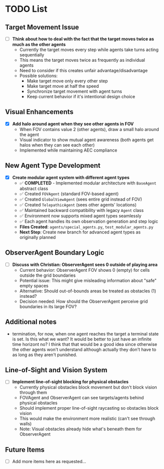 # TODO List

## Target Movement Issue
- [ ] **Think about how to deal with the fact that the target moves twice as much as the other agents**
  - Currently the target moves every step while agents take turns acting sequentially
  - This means the target moves twice as frequently as individual agents
  - Need to consider if this creates unfair advantage/disadvantage
  - Possible solutions:
    - Make target move only every other step
    - Make target move at half the speed
    - Synchronize target movement with agent turns
    - Keep current behavior if it's intentional design choice

## Visual Enhancements
- [x] **Add halo around agent when they see other agents in FOV**
  - When FOV contains value 2 (other agents), draw a small halo around the agent
  - Visual indicator to show mutual agent awareness (both agents get halos when they can see each other)
  - Implemented while maintaining AEC compliance

## New Agent Type Development
- [x] **Create modular agent system with different agent types**
  - ✅ **COMPLETED** - Implemented modular architecture with `BaseAgent` abstract class
  - ✅ Created `FOVAgent` (standard FOV-based agent)
  - ✅ Created `GlobalViewAgent` (sees entire grid instead of FOV)
  - ✅ Created `TelepathicAgent` (sees other agents' locations)
  - ✅ Maintained backward compatibility with legacy `Agent` class
  - ✅ Environment now supports mixed agent types seamlessly
  - ✅ Each agent handles its own observation generation and step logic
  - **Files Created**: `agents/special_agents.py`, `test_modular_agents.py`
  - **Next Step**: Create new branch for advanced agent types as originally planned

## ObserverAgent Boundary Logic
- [ ] **Discuss with Christian: ObserverAgent sees 0 outside of playing area**
  - Current behavior: ObserverAgent FOV shows 0 (empty) for cells outside the grid boundaries
  - Potential issue: This might give misleading information about "safe" empty spaces
  - Alternative: Should out-of-bounds areas be treated as obstacles (1) instead?
  - Decision needed: How should the ObserverAgent perceive grid boundaries in its large FOV?


## Additional notes
- termination, for now, when one agent reaches the target a terminal state is set. Is this what we want? It would be better to just have an infinite time horizont no? I think that that would be a good idea since otherwise the other agents won't understand although actually they don't have to as long as they aren't punished.

## Line-of-Sight and Vision System
- [ ] **Implement line-of-sight blocking for physical obstacles**
  - Currently physical obstacles block movement but don't block vision through them
  - FOVAgent and ObserverAgent can see targets/agents behind physical obstacles
  - Should implement proper line-of-sight raycasting so obstacles block vision
  - This would make the environment more realistic (can't see through walls)
  - Note: Visual obstacles already hide what's beneath them for ObserverAgent

## Future Items
- [ ] Add more items here as requested...

